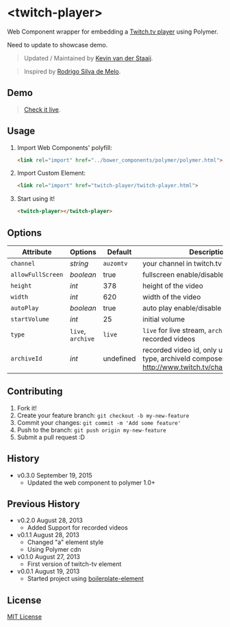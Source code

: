 # &lt;twitch-player&gt;

Web Component wrapper for embedding a [Twitch.tv player](http://www.twitch.tv/) using Polymer.

Need to update to showcase demo.
> Updated / Maintained by [Kevin van der Staaij](https://github.com/kevinario).

> Inspired by [Rodrigo Silva de Melo](https://github.com/rsmelo).

## Demo

> [Check it live](http://kevinario.github.io/twitch-tv).

## Usage

1. Import Web Components' polyfill:

	```html
    <link rel="import" href="../bower_components/polymer/polymer.html">
	```

2. Import Custom Element:

	```html
	<link rel="import" href="twitch-player/twitch-player.html">
	```

3. Start using it!

	```html
	<twitch-player></twitch-player>
	```

## Options

Attribute  | Options                   | Default          | Description
---        | ---                       | ---              | ---
`channel`         | *string*           | `auzomtv`   			| your channel in twitch.tv
`allowFullScreen` | *boolean*   		   | true             | fullscreen enable/disable
`height`          | *int*              | 378              | height of the video
`width`           | *int*              | 620              | width of the video
`autoPlay`        | *boolean*          | true             | auto play enable/disable
`startVolume`     | *int*              | 25               | initial volume
`type`            | `live`, `archive`  | `live`           | `live` for live stream, `archive` for channel recorded videos
`archiveId`       | *int*              | undefined        | recorded video id, only used to `archive` type, archiveId composes video url (e.g., http://www.twitch.tv/channel/b/999999)

## Contributing

1. Fork it!
2. Create your feature branch: `git checkout -b my-new-feature`
3. Commit your changes: `git commit -m 'Add some feature'`
4. Push to the branch: `git push origin my-new-feature`
5. Submit a pull request :D

## History
* v0.3.0 September 19, 2015
	* Updated the web component to polymer 1.0+

## Previous History
* v0.2.0 August 28, 2013
	* Added Support for recorded videos
* v0.1.1 August 28, 2013
	* Changed "a" element style
	* Using Polymer cdn
* v0.1.0 August 27, 2013
	* First version of twitch-tv element
* v0.0.1 August 19, 2013
	* Started project using [boilerplate-element](https://github.com/customelements/boilerplate-element)

## License

[MIT License](http://opensource.org/licenses/MIT)
